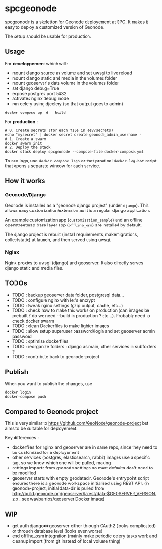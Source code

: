 # spcgeonode

spcgeonode is a skeletton for Geonode deployement at SPC. It makes it easy to deploy a customized version of Geonode.

The setup should be usable for production.

## Usage

For **developpement** which will :
- mount django source as volume and set uwsgi to live reload
- mount django static and media in the volumes folder
- mount geoserver's data volume in the volumes folder
- set django debug=True
- expose postgres port 5432
- activates nginx debug mode
- run celery using djcelery (so that output goes to admin) 

```
docker-compose up -d --build
```

For **production** :

```
# 0. Create secrets (for each file in dev/secrets)
echo "mysecret" | docker secret create geonode_admin_username -
# 1. Create a swarm
docker swarm init
# 2. Deploy the stack
docker stack deploy spcgeonode --compose-file docker-compose.yml
```

To see logs, use `docker-compose logs` or that practical `docker-log.bat` script that opens a separate window for each service.

## How it works

### Geonode/Django

Geonode is installed as a "geonode django project" (under `django`). This allows easy customization/extension as it is a regular django application.

An example customization app (`customization_sample`) and an offline openstreetmap base layer app (`offline_osm`) are installed by default.

The django project is rebuilt (install requirements, makemigrations, collectstatic) at launch, and then served using uwsgi.

### Nginx

Nginx proxies to uwsgi (django) and geoserver. It also directly serves django static and media files. 

## TODOs

- TODO : backup geoserver data folder, postgresql data...
- TODO : configure nginx with let's encrypt
- TODO : tweak nginx settings (gzip output, cache, etc...)
- TODO : check how to make this works on production (can images be prebuilt ? do we need --build in production ? etc...). Probably need to check docker swarm
- TODO : clean Dockerfiles to make lighter images
- TODO : allow setup superuser password/login and set geoserver admin password
- TODO : optimise dockerfiles
- TODO : reorganize folders : django as main, other services in subfolders ?
- TODO : contribute back to geonode-project

## Publish

When you want to publish the changes, use

```
docker login
docker-compose push
```

## Compared to Geonode project

This is very similar to https://github.com/GeoNode/geonode-project but aims to be suitable for deployement.

Key differences :

- dockerfiles for nginx and geoserver are in same repo, since they need to be customized for a deployement
- other services (postgres, elasticsearch, rabbit) images use a specific tag, so we know which one will be pulled, making 
- settings imports from geonode.settings so most defaults don't need to be modified
- geoserver starts with empty geodatadir. Geonode's entrypoint script ensures there is a geonode workspace initialized using REST API. (in geonode-project, initial data-dir is pulled from http://build.geonode.org/geoserver/latest/data-$GEOSERVER_VERSION.zip , see waybarrios/geoserver Docker image) 

## WIP

- get auth django<=>geoserver either through OAuth2 (looks complicated) or through database level (looks even worse)
- end offline_osm integration (mainly make periodic celery tasks work and cleanup import (from git instead of local volume thing)